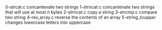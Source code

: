 0-strcat.c
concantenate two strings
1-strncat.c
concantenate two strings that will use at most n bytes
2-strncat.c
copy a string
3-strcmp.c
compare two string
4-rev_array.c
reverse the contents of an array
5-string_toupper
changes lowercase letters into uppercase
